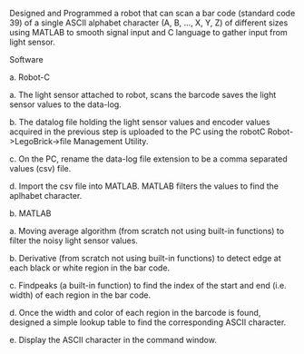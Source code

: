 Designed and Programmed a robot that can scan a bar code (standard code 39) of a single ASCII alphabet character (A, B, …, X, Y, Z) of different sizes using MATLAB to smooth signal input and C language to gather input from light sensor.

Software

a. Robot-C

 a. The light sensor attached to robot, scans the barcode saves the light sensor values 
 to the data-log.
 
 b. The datalog file holding the light sensor values and encoder values acquired in the 
 previous step is uploaded to the PC using the robotC Robot->LegoBrick->file 
 Management Utility.
 
 c. On the PC, rename the data-log file extension to be a comma separated values 
 (csv) file.
 
 d. Import the csv file into MATLAB. MATLAB filters the values to find the aplhabet character.
 
b. MATLAB

 a. Moving average algorithm (from scratch not using built-in functions) to filter the 
 noisy light sensor values.
 
 b. Derivative (from scratch not using built-in functions) to detect edge at each black 
 or white region in the bar code.
 
 c. Findpeaks (a built-in function) to find the index of the start and end 
 (i.e. width) of each region in the bar code.
 
 d. Once the width and color of each region in the barcode is found, designed a simple 
 lookup table to find the corresponding ASCII character.
 
 e. Display the ASCII character in the command window.
